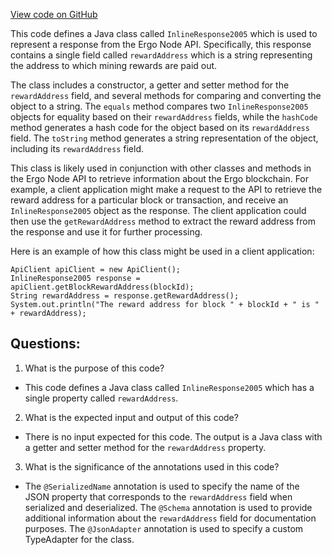 [View code on GitHub](https://github.com/ergoplatform/ergo-appkit/java-client-generated/src/main/java/org/ergoplatform/restapi/client/InlineResponse2005.java)

This code defines a Java class called `InlineResponse2005` which is used to represent a response from the Ergo Node API. Specifically, this response contains a single field called `rewardAddress` which is a string representing the address to which mining rewards are paid out. 

The class includes a constructor, a getter and setter method for the `rewardAddress` field, and several methods for comparing and converting the object to a string. The `equals` method compares two `InlineResponse2005` objects for equality based on their `rewardAddress` fields, while the `hashCode` method generates a hash code for the object based on its `rewardAddress` field. The `toString` method generates a string representation of the object, including its `rewardAddress` field.

This class is likely used in conjunction with other classes and methods in the Ergo Node API to retrieve information about the Ergo blockchain. For example, a client application might make a request to the API to retrieve the reward address for a particular block or transaction, and receive an `InlineResponse2005` object as the response. The client application could then use the `getRewardAddress` method to extract the reward address from the response and use it for further processing. 

Here is an example of how this class might be used in a client application:

```
ApiClient apiClient = new ApiClient();
InlineResponse2005 response = apiClient.getBlockRewardAddress(blockId);
String rewardAddress = response.getRewardAddress();
System.out.println("The reward address for block " + blockId + " is " + rewardAddress);
```
## Questions: 
 1. What is the purpose of this code?
- This code defines a Java class called `InlineResponse2005` which has a single property called `rewardAddress`.

2. What is the expected input and output of this code?
- There is no input expected for this code. The output is a Java class with a getter and setter method for the `rewardAddress` property.

3. What is the significance of the annotations used in this code?
- The `@SerializedName` annotation is used to specify the name of the JSON property that corresponds to the `rewardAddress` field when serialized and deserialized. The `@Schema` annotation is used to provide additional information about the `rewardAddress` field for documentation purposes. The `@JsonAdapter` annotation is used to specify a custom TypeAdapter for the class.